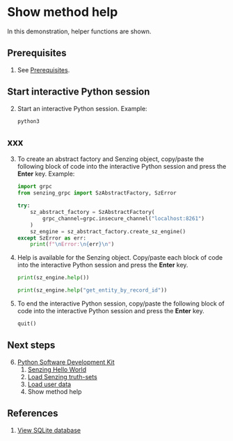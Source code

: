 # Show method help

In this demonstration,
helper functions are shown.

## Prerequisites

1. See [Prerequisites].

## Start interactive Python session

2. Start an interactive Python session.
   Example:

    ```console
    python3

    ```

## xxx

3. To create an abstract factory and Senzing object,
   copy/paste the following block of code into the interactive Python session
   and press the **Enter** key.
   Example:

    ```python
    import grpc
    from senzing_grpc import SzAbstractFactory, SzError

    try:
        sz_abstract_factory = SzAbstractFactory(
            grpc_channel=grpc.insecure_channel("localhost:8261")
        )
        sz_engine = sz_abstract_factory.create_sz_engine()
    except SzError as err:
        print(f"\nError:\n{err}\n")

    ```

1. Help is available for the Senzing object.
   Copy/paste each block of code into the interactive Python session
   and press the **Enter** key.

    ```python
    print(sz_engine.help())

    ```

    ```python
    print(sz_engine.help("get_entity_by_record_id"))

    ```

1. To end the interactive Python session,
   copy/paste the following block of code into the interactive Python session
   and press the **Enter** key.

    ```python
    quit()

    ```

## Next steps

6. [Python Software Development Kit]
    1. [Senzing Hello World]
    1. [Load Senzing truth-sets]
    1. [Load user data]
    1. Show method help

## References

1. [View SQLite database](coleifer-sqlite-web.md)

[Load Senzing truth-sets]: load-truthsets.md
[Load user data]: load-user-data.md
[Prerequisites]: hello-world.md#prerequisites
[Python Software Development Kit]: python-sdk.md
[Senzing Hello World]: hello-world.md
